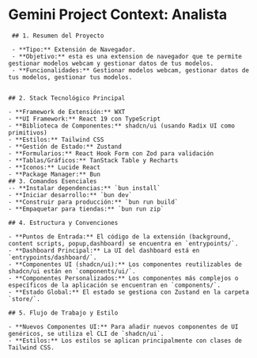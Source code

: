 # Gemini Project Context: Analista

     ## 1. Resumen del Proyecto

     - **Tipo:** Extensión de Navegador.
     - **Objetivo:** esta es una extension de navegador que te permite gestionar modelos webcam y gestionar datos de tus modelos.
     - **Funcionalidades:** Gestionar modelos webcam, gestionar datos de tus modelos, gestionar tus modelos.


    ## 2. Stack Tecnológico Principal

    - **Framework de Extensión:** WXT
    - **UI Framework:** React 19 con TypeScript
    - **Biblioteca de Componentes:** shadcn/ui (usando Radix UI como primitivos)
    - **Estilos:** Tailwind CSS
    - **Gestión de Estado:** Zustand
    - **Formularios:** React Hook Form con Zod para validación
    - **Tablas/Gráficos:** TanStack Table y Recharts
    - **Iconos:** Lucide React
    - **Package Manager:** Bun
    ## 3. Comandos Esenciales
    -- **Instalar dependencias:** `bun install`
    - **Iniciar desarrollo:** `bun dev`
    - **Construir para producción:** `bun run build`
    - **Empaquetar para tiendas:** `bun run zip`

    ## 4. Estructura y Convenciones

    - **Puntos de Entrada:** El código de la extensión (background, content scripts, popup,dashboard) se encuentra en `entrypoints/`.
    - **Dashboard Principal:** La UI del dashboard está en `entrypoints/dashboard/`.
    - **Componentes UI (shadcn/ui):** Los componentes reutilizables de shadcn/ui están en `components/ui/`.
    - **Componentes Personalizados:** Los componentes más complejos o específicos de la aplicación se encuentran en `components/`.
    - **Estado Global:** El estado se gestiona con Zustand en la carpeta `store/`.

    ## 5. Flujo de Trabajo y Estilo

    - **Nuevos Componentes UI:** Para añadir nuevos componentes de UI genéricos, se utiliza el CLI de `shadcn/ui`.
    - **Estilos:** Los estilos se aplican principalmente con clases de Tailwind CSS.
